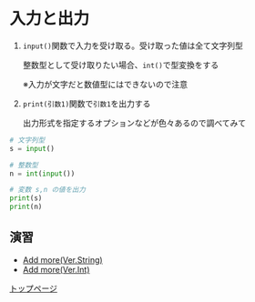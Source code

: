 # 入力と出力

1. `input()`関数で入力を受け取る。受け取った値は全て文字列型

    整数型として受け取りたい場合、`int()`で型変換をする

    ※入力が文字だと数値型にはできないので注意

1. `print(引数1)`関数で`引数1`を出力する

    出力形式を指定するオプションなどが色々あるので調べてみて

```python
# 文字列型
s = input()

# 整数型
n = int(input())

# 変数 s,n の値を出力
print(s)
print(n)
```

## 演習

- [Add more(Ver.String)](ensyuu01.md)
- [Add more(Ver.Int)](ensyuu02.md)

[トップページ](studypython.md)
